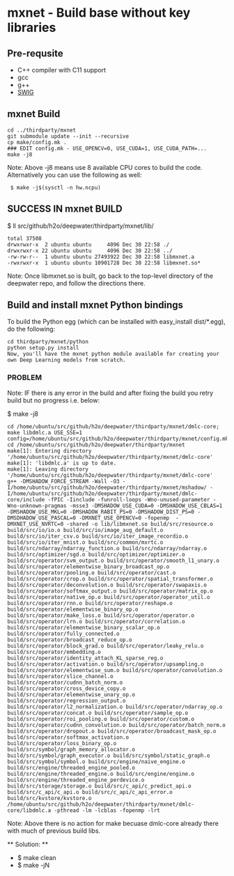 # mxnet - Build base without key libraries #

## Pre-requsite ##

* C++ compiler with C11 support 
 * gcc
 * g++
* [SWIG](http://www.swig.org/)

## mxnet Build ##

```
cd ../thirdparty/mxnet
git submodule update --init --recursive
cp make/config.mk .
### EDIT config.mk - USE_OPENCV=0, USE_CUDA=1, USE_CUDA_PATH=...
make -j8
```

Note: Above -j8 means use 8 available CPU cores to build the code. Alternatively you can use the following as well:

```
 $ make -j$(sysctl -n hw.ncpu)
```

## SUCCESS IN  mxnet BUILD ##

$  ll src/github/h2o/deepwater/thirdparty/mxnet/lib/
```
total 37508
drwxrwxr-x  2 ubuntu ubuntu     4096 Dec 30 22:58 ./
drwxrwxr-x 22 ubuntu ubuntu     4096 Dec 30 22:58 ../
-rw-rw-r--  1 ubuntu ubuntu 27493922 Dec 30 22:58 libmxnet.a
-rwxrwxr-x  1 ubuntu ubuntu 10901728 Dec 30 22:58 libmxnet.so*
```
Note: Once libmxnet.so is built, go back to the top-level directory of the deepwater repo, and follow the directions there.

## Build and install mxnet Python bindings ##

To build the Python egg (which can be installed with easy_install dist/*.egg), do the following:
```
cd thirdparty/mxnet/python
python setup.py install
Now, you'll have the mxnet python module available for creating your own Deep Learning models from scratch.
```

### PROBLEM ###
Note: IF there is any error in the build and after fixing the build you retry build but no progress i.e. below:

$ make -j8
```
cd /home/ubuntu/src/github/h2o/deepwater/thirdparty/mxnet/dmlc-core; make libdmlc.a USE_SSE=1 config=/home/ubuntu/src/github/h2o/deepwater/thirdparty/mxnet/config.mk; cd /home/ubuntu/src/github/h2o/deepwater/thirdparty/mxnet
make[1]: Entering directory '/home/ubuntu/src/github/h2o/deepwater/thirdparty/mxnet/dmlc-core'
make[1]: 'libdmlc.a' is up to date.
make[1]: Leaving directory '/home/ubuntu/src/github/h2o/deepwater/thirdparty/mxnet/dmlc-core'
g++ -DMSHADOW_FORCE_STREAM -Wall -O3 -I/home/ubuntu/src/github/h2o/deepwater/thirdparty/mxnet/mshadow/ -I/home/ubuntu/src/github/h2o/deepwater/thirdparty/mxnet/dmlc-core/include -fPIC -Iinclude -funroll-loops -Wno-unused-parameter -Wno-unknown-pragmas -msse3 -DMSHADOW_USE_CUDA=0 -DMSHADOW_USE_CBLAS=1 -DMSHADOW_USE_MKL=0 -DMSHADOW_RABIT_PS=0 -DMSHADOW_DIST_PS=0 -DMSDHADOW_USE_PASCAL=0 -DMXNET_USE_OPENCV=0 -fopenmp  -DMXNET_USE_NVRTC=0 -shared -o lib/libmxnet.so build/src/resource.o build/src/io/io.o build/src/io/image_aug_default.o build/src/io/iter_csv.o build/src/io/iter_image_recordio.o build/src/io/iter_mnist.o build/src/common/mxrtc.o build/src/ndarray/ndarray_function.o build/src/ndarray/ndarray.o build/src/optimizer/sgd.o build/src/optimizer/optimizer.o build/src/operator/svm_output.o build/src/operator/smooth_l1_unary.o build/src/operator/elementwise_binary_broadcast_op.o build/src/operator/pooling.o build/src/operator/cast.o build/src/operator/crop.o build/src/operator/spatial_transformer.o build/src/operator/deconvolution.o build/src/operator/swapaxis.o build/src/operator/softmax_output.o build/src/operator/matrix_op.o build/src/operator/native_op.o build/src/operator/operator_util.o build/src/operator/rnn.o build/src/operator/reshape.o build/src/operator/elementwise_binary_op.o build/src/operator/make_loss.o build/src/operator/operator.o build/src/operator/lrn.o build/src/operator/correlation.o build/src/operator/elementwise_binary_scalar_op.o build/src/operator/fully_connected.o build/src/operator/broadcast_reduce_op.o build/src/operator/block_grad.o build/src/operator/leaky_relu.o build/src/operator/embedding.o build/src/operator/identity_attach_KL_sparse_reg.o build/src/operator/activation.o build/src/operator/upsampling.o build/src/operator/elementwise_sum.o build/src/operator/convolution.o build/src/operator/slice_channel.o build/src/operator/cudnn_batch_norm.o build/src/operator/cross_device_copy.o build/src/operator/elementwise_unary_op.o build/src/operator/regression_output.o build/src/operator/l2_normalization.o build/src/operator/ndarray_op.o build/src/operator/concat.o build/src/operator/sample_op.o build/src/operator/roi_pooling.o build/src/operator/custom.o build/src/operator/cudnn_convolution.o build/src/operator/batch_norm.o build/src/operator/dropout.o build/src/operator/broadcast_mask_op.o build/src/operator/softmax_activation.o build/src/operator/loss_binary_op.o build/src/symbol/graph_memory_allocator.o build/src/symbol/graph_executor.o build/src/symbol/static_graph.o build/src/symbol/symbol.o build/src/engine/naive_engine.o build/src/engine/threaded_engine_pooled.o build/src/engine/threaded_engine.o build/src/engine/engine.o build/src/engine/threaded_engine_perdevice.o build/src/storage/storage.o build/src/c_api/c_predict_api.o build/src/c_api/c_api.o build/src/c_api/c_api_error.o build/src/kvstore/kvstore.o /home/ubuntu/src/github/h2o/deepwater/thirdparty/mxnet/dmlc-core/libdmlc.a -pthread -lm -lcblas -fopenmp -lrt
```

Note: Above there is no action for make becuase dmlc-core already there with much of previous build libs. 

** Solution: **

   - $ make clean
   - $ make -jN


